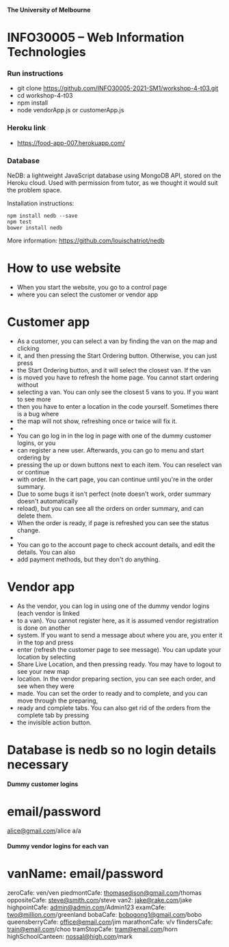 **The University of Melbourne**
# INFO30005 – Web Information Technologies

### Run instructions
- git clone https://github.com/INFO30005-2021-SM1/workshop-4-t03.git
- cd workshop-4-t03
- npm install
- node vendorApp.js or customerApp.js

### Heroku link
- https://food-app-007.herokuapp.com/

### Database

NeDB: a lightweight JavaScript database using MongoDB API, stored on the Heroku cloud. Used with permission from tutor, as we thought it would suit the problem space.

Installation instructions:
```
npm install nedb --save
npm test
bower install nedb
```
More information: https://github.com/louischatriot/nedb

# How to use website
- When you start the website, you go to a control page
- where you can select the customer or vendor app

# Customer app
- As a customer, you can select a van by finding the van on the map and clicking
- it, and then pressing the Start Ordering button. Otherwise, you can just press
- the Start Ordering button, and it will select the closest van. If the van
- is moved you have to refresh the home page. You cannot start ordering without 
- selecting a van. You can only see the closest 5 vans to you. If you want to see more 
- then you have to enter a location in the code yourself. Sometimes there is a bug where
- the map will not show, refreshing once or twice will fix it. 
- 
- You can go log in in the log in page with one of the dummy customer logins, or you
- can register a new user. Afterwards, you can go to menu and start ordering by 
- pressing the up or down buttons next to each item. You can reselect van or continue
- with order. In the cart page, you can continue until you're in the order summary. 
- Due to some bugs it isn't perfect (note doesn't work, order summary doesn't automatically
- reload), but you can see all the orders on order summary, and can delete them. 
- When the order is ready, if page is refreshed you can see the status change.
- 
- You can go to the account page to check account details, and edit the details. You can also
- add payment methods, but they don't do anything. 

# Vendor app
- As the vendor, you can log in using one of the dummy vendor logins (each vendor is linked
- to a van). You cannot register here, as it is assumed vendor registration is done on another 
- system. If you want to send a message about where you are, you enter it in the top and press
- enter (refresh the customer page to see message). You can update your location by selecting
- Share Live Location, and then pressing ready. You may have to logout to see your new map 
- location. In the vendor preparing section, you can see each order, and see when they were 
- made. You can set the order to ready and to complete, and you can move through the preparing, 
- ready and complete tabs. You can also get rid of the orders from the complete tab by pressing
- the invisible action button. 


# Database is nedb so no login details necessary

#### Dummy customer logins
# email/password
alice@gmail.com/alice
a/a


#### Dummy vendor logins for each van
# vanName: email/password
zeroCafe: ven/ven
piedmontCafe: thomasedison@gmail.com/thomas
oppositeCafe: steve@smith.com/steve
van2: jake@rake.com/jake
highpointCafe: admin@admin.com/Admin123
examCafe: two@million.com/greenland
bobaCafe: bobogong1@gmail.com/bobo
queensberryCafe: office@email.com/jim
marathonCafe: v/v
flindersCafe: train@email.com/choo
tramStopCafe: tram@email.com/horn
highSchoolCanteen: nossal@high.com/mark